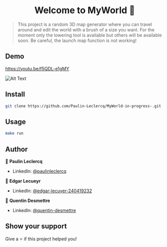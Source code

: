 <h1 align="center">Welcome to MyWorld 👋</h1>

> This project is a random 3D map generator where you can travel around
> and edit the world with a brush of a size you want.
> For the moment only the lowering tool is available but others will be available soon.
> Be careful, the launch map function is not working!

## Demo
https://youtu.be/f5QDL-e1gMY

![Alt Text](https://github.com/Paulin-Leclercq/MyWorld-in-progress-/blob/main/world.gif)

## Install

```sh
git clone https://github.com/Paulin-Leclercq/MyWorld-in-progress-.git
```

## Usage

```sh
make run
```

## Author

👤 **Paulin Leclercq**

* LinkedIn: [@paulinleclercq](https://www.linkedin.com/in/paulinleclercq/)

👤 **Edgar Lecueyr**

* LinkedIn: [@edgar-lecuyer-240419232](https://www.linkedin.com/in/edgar-lecuyer-240419232/)

👤 **Quentin Desmettre**

* LinkedIn: [@quentin-desmettre](https://www.linkedin.com/in/quentin-desmettre/)

## Show your support

Give a ⭐️ if this project helped you!
